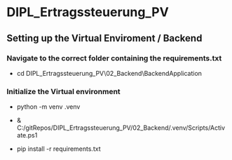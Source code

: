 # DIPL_Ertragssteuerung_PV


## Setting up the Virtual Enviroment / Backend

### Navigate to the correct folder containing the requirements.txt
- cd DIPL_Ertragssteuerung_PV\02_Backend\BackendApplication

### Initialize the Virtual environment

- python -m venv .venv

- & C:/gitRepos/DIPL_Ertragssteuerung_PV/02_Backend/.venv/Scripts/Activate.ps1

- pip install -r requirements.txt

